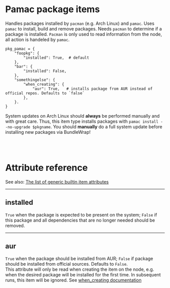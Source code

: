 # Pamac package items

Handles packages installed by `pacman` (e.g. Arch Linux) and `pamac`. Uses `pamac` to install, build and remove packages. Needs `pacman` to determine if a package is installed.
`Pacman` is only used to read information from the node, all action is handeled by `pamac`.

    pkg_pamac = {
        "foopkg": {
            "installed": True,  # default
        },
        "bar": {
            "installed": False,
        },
        "somethingelse": {
			"when_creating": {
	            "aur": True,   # installs package from AUR instead of official repos. Defaults to `false`
			},
        }.
    }

<div class="alert alert-warning">System updates on Arch Linux should <strong>always</strong> be performed manually and with great care. Thus, this item type installs packages with <code>pamac install --no-upgrade $pkgname</code>. You should <strong>manually</strong> do a full system update before installing new packages via BundleWrap!</div>

<br><br>

# Attribute reference

See also: [The list of generic builtin item attributes](../repo/items.py.md#builtin-item-attributes)

<hr>

## installed

`True` when the package is expected to be present on the system; `False` if this package and all dependencies that are no longer needed should be removed.

<hr>

## aur

`True` when the package should be installed from AUR; `False` if package should be installed from official sources. Defaults to `False`.  
This attribute will only be read when creating the item on the node, e.g. when the desired package will be installed for the first time. In subsequent runs, this item will be ignored. See [when_creating documentation](../repo/items.py.md#when_creating)
